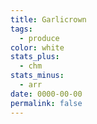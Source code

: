```yaml
---
title: Garlicrown
tags:
  - produce
color: white
stats_plus:
  - chm
stats_minus:
  - arr
date: 0000-00-00
permalink: false
---
```

